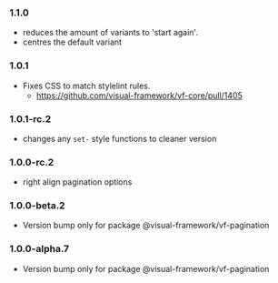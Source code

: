 ### 1.1.0

* reduces the amount of variants to 'start again'.
* centres the default variant

### 1.0.1

* Fixes CSS to match stylelint rules.
  * https://github.com/visual-framework/vf-core/pull/1405

### 1.0.1-rc.2

* changes any `set-` style functions to cleaner version

### 1.0.0-rc.2

* right align pagination options

### 1.0.0-beta.2

* Version bump only for package @visual-framework/vf-pagination

### 1.0.0-alpha.7

* Version bump only for package @visual-framework/vf-pagination
